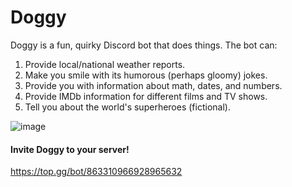 # Doggy

Doggy is a fun, quirky Discord bot that does things. 
The bot can:
1. Provide local/national weather reports.
2. Make you smile with its humorous (perhaps gloomy) jokes.
3. Provide you with information about math, dates, and numbers.
4. Provide IMDb information for different films and TV shows.
5. Tell you about the world's superheroes (fictional).

![image](https://i.imgur.com/aSqBAUU.png)

#### Invite Doggy to your server!
https://top.gg/bot/863310966928965632
